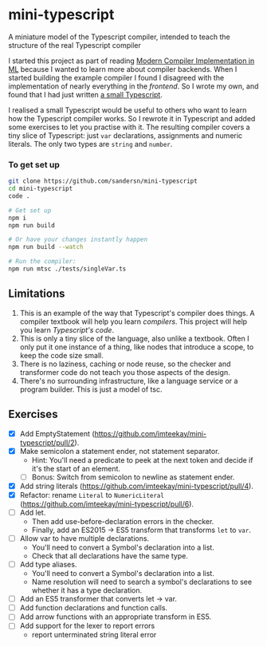 # mini-typescript

A miniature model of the Typescript compiler, intended to teach the structure of the real Typescript compiler

I started this project as part of reading [Modern Compiler Implementation in ML](https://www.cs.princeton.edu/~appel/modern/ml/) because I wanted to learn more about compiler backends. When I started building the example compiler I found I disagreed with the implementation of nearly everything in the _frontend_. So I wrote my own, and found that I had just written [a small Typescript](https://github.com/sandersn/minits).

I realised a small Typescript would be useful to others who want to learn how the Typescript compiler works. So I rewrote it in Typescript and added some exercises to let you practise with it. The resulting compiler covers a tiny slice of Typescript: just `var` declarations, assignments and numeric literals. The only two types are `string` and `number`.

### To get set up

```sh
git clone https://github.com/sandersn/mini-typescript
cd mini-typescript
code .

# Get set up
npm i
npm run build

# Or have your changes instantly happen
npm run build --watch

# Run the compiler:
npm run mtsc ./tests/singleVar.ts
```

## Limitations

1. This is an example of the way that Typescript's compiler does things. A compiler textbook will help you learn _compilers_. This project will help you learn _Typescript's code_.
2. This is only a tiny slice of the language, also unlike a textbook. Often I only put it one instance of a thing, like nodes that introduce a scope, to keep the code size small.
3. There is no laziness, caching or node reuse, so the checker and transformer code do not teach you those aspects of the design.
4. There's no surrounding infrastructure, like a language service or a program builder. This is just a model of tsc.

## Exercises

- [x] Add EmptyStatement (https://github.com/imteekay/mini-typescript/pull/2).
- [x] Make semicolon a statement ender, not statement separator.
  - Hint: You'll need a predicate to peek at the next token and decide if it's the start of an element.
  - [ ] Bonus: Switch from semicolon to newline as statement ender.
- [x] Add string literals (https://github.com/imteekay/mini-typescript/pull/4).
- [x] Refactor: rename `Literal` to `NumericLiteral` (https://github.com/imteekay/mini-typescript/pull/6).
- [ ] Add let.
  - Then add use-before-declaration errors in the checker.
  - Finally, add an ES2015 -> ES5 transform that transforms `let` to `var`.
- [ ] Allow var to have multiple declarations.
  - You'll need to convert a Symbol's declaration into a list.
  - Check that all declarations have the same type.
- [ ] Add type aliases.
  - You'll need to convert a Symbol's declaration into a list.
  - Name resolution will need to search a symbol's declarations to see whether it has a type declaration.
- [ ] Add an ES5 transformer that converts let -> var.
- [ ] Add function declarations and function calls.
- [ ] Add arrow functions with an appropriate transform in ES5.
- [ ] Add support for the lexer to report errors
  - report unterminated string literal error
